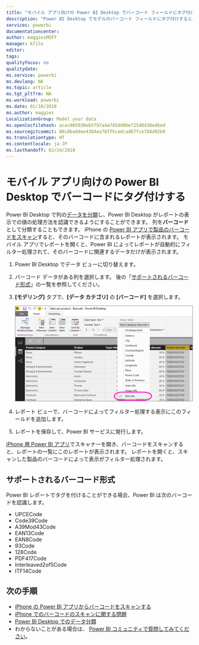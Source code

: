 ```yaml
---
title: "モバイル アプリ向けの Power BI Desktop でバーコード フィールドにタグ付けする"
description: "Power BI Desktop でモデルのバーコード フィールドにタグ付けすると、iPhone の Power BI アプリでバーコードのデータを自動的にフィルター処理できます。"
services: powerbi
documentationcenter: 
author: maggiesMSFT
manager: kfile
editor: 
tags: 
qualityfocus: no
qualitydate: 
ms.service: powerbi
ms.devlang: NA
ms.topic: article
ms.tgt_pltfrm: NA
ms.workload: powerbi
ms.date: 01/16/2018
ms.author: maggies
LocalizationGroup: Model your data
ms.openlocfilehash: acac005938eb5f97a4a745dd9be72540438ed6ed
ms.sourcegitcommit: 88c8ba8dee4384ea7bff5cedcad67fce784d92b0
ms.translationtype: HT
ms.contentlocale: ja-JP
ms.lasthandoff: 02/24/2018
---
```

# <a name="tag-barcodes-in-power-bi-desktop-for-the-mobile-apps"></a>モバイル アプリ向けの Power BI Desktop でバーコードにタグ付けする
Power BI Desktop で列の[データを分類](desktop-data-categorization.md)し、Power BI Desktop がレポートの表示での値の処理方法を認識できるようにすることができます。 列を**バーコード**として分類することもできます。 iPhone の [Power BI アプリで製品のバーコードをスキャン](mobile-apps-scan-barcode-iphone.md)すると、そのバーコードに含まれるレポートが表示されます。 モバイル アプリでレポートを開くと、Power BI によってレポートが自動的にフィルター処理されて、そのバーコードに関連するデータだけが表示されます。

1. Power BI Desktop でデータ ビューに切り替えます。
2. バーコード データがある列を選択します。 後の「[サポートされるバーコード形式](#supported-barcode-formats)」の一覧を参照してください。
3. **[モデリング]** タブで、**[データ カテゴリ]** の **[バーコード]** を選択します。
   
    ![データ カテゴリの一覧](media/desktop-mobile-barcodes/power-bi-desktop-barcode.png)
4. レポート ビューで、バーコードによってフィルター処理する表示にこのフィールドを追加します。
5. レポートを保存して、Power BI サービスに発行します。

[iPhone 用 Power BI アプリ](mobile-ios-ipad-iphone-apps.md)でスキャナーを開き、バーコードをスキャンすると、レポートの一覧にこのレポートが表示されます。 レポートを開くと、スキャンした製品のバーコードによって表示がフィルター処理されます。

## <a name="supported-barcode-formats"></a>サポートされるバーコード形式
Power BI レポートでタグを付けることができる場合、Power BI は次のバーコードを認識します。 

* UPCECode 
* Code39Code  
* A39Mod43Code 
* EAN13Code 
* EAN8Code  
* 93Code  
* 128Code 
* PDF417Code 
* Interleaved2of5Code 
* ITF14Code 

## <a name="next-steps"></a>次の手順
* [iPhone の Power BI アプリからバーコードをスキャンする](mobile-apps-scan-barcode-iphone.md)
* [iPhone でのバーコードのスキャンに関する問題](mobile-apps-scan-barcode-iphone.md#issues-with-scanning-a-barcode)
* [Power BI Desktop でのデータ分類](desktop-data-categorization.md)  
* わからないことがある場合は、 [Power BI コミュニティで質問してみてください](http://community.powerbi.com/)。

